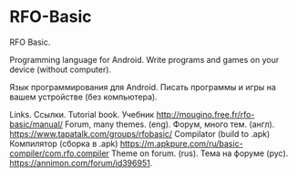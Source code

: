 # RFO-Basic
RFO Basic.

Programming language for Android.
Write programs and games on your device (without computer).

Язык программирования для Android.
Писать программы и игры на вашем устройстве (без компьютера).

Links. Ссылки.
Tutorial book. Учебник
http://mougino.free.fr/rfo-basic/manual/
Forum, many themes. (eng).
Форум, много тем. (англ).
https://www.tapatalk.com/groups/rfobasic/
Compilator (build to .apk)
Компилятор (сборка в .apk)
https://m.apkpure.com/ru/basic-compiler/com.rfo.compiler
Theme on forum. (rus).
Тема на форуме (рус).
https://annimon.com/forum/id396951.
